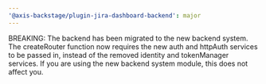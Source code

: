 ```yaml
---
'@axis-backstage/plugin-jira-dashboard-backend': major
---
```


BREAKING: The backend has been migrated to the new backend system. The createRouter function now requires the new auth and httpAuth services to be passed in, instead of the removed identity and tokenManager services. If you are using the new backend system module, this does not affect you.
